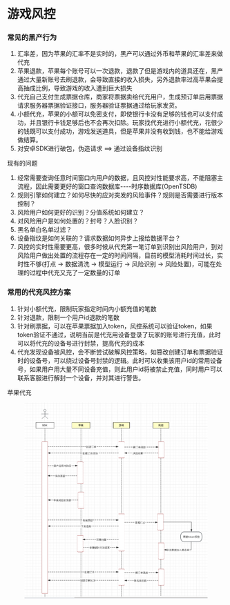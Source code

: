 # 游戏风控

### 常见的黑产行为

1. 汇率差，因为苹果的汇率不是实时的，黑产可以通过外币和苹果的汇率差来做代充
2. 苹果退款，苹果每个账号可以一次退款，退款了但是游戏内的道具还在，黑产通过大量新账号去刷退款，会导致直接的收入损失，另外退款率过高苹果会提高抽成比例，导致游戏的收入遭到巨大损失
3. 代充自己支付生成票据仓库，商家将票据卖给代充用户，生成预订单后用票据请求服务器票据验证接口，服务器验证票据通过给玩家发货。
4. 小额代充，苹果的小额可以免密支付，即使银行卡没有足够的钱也可以支付成功，并且银行卡钱足够后也不会再次扣除。玩家找代充进行小额代充，花很少的钱既可以支付成功，游戏发送道具，但是苹果并没有收到钱，也不能给游戏做结算。
5. 对安卓SDK进行破包，伪造请求  ==> 通过设备指纹识别

现有的问题

1. 经常需要查询任意时间窗口内用户的数据，且风控对性能要求高，不能阻塞主流程，因此需要更好的窗口查询数据库----时序数据库(OpenTSDB)
2. 规则引擎如何建立？如何尽快的应对突发的风险事件？规则是否需要进行版本控制？
3. 风险用户如何更好的识别？分值系统如何建立？
4. 对风险用户是如何处置的？封号？人脸识别？
5. 黑名单白名单过滤？
6. 设备指纹是如何关联的？请求数据如何异步上报给数据平台？
7. 风控的实时性需要更高，很多时候从代充第一笔订单到识别出风险用户，到对风险用户做出处置的流程存在一定的时间间隔，目前的模型消耗时间过长，实时性不够(打点 -> 数据清洗 -> 模型运行 -> 风险识别 -> 风险处置)，可能在处理的过程中代充又充了一定数量的订单



### 常用的代充风控方案

1. 针对小额代充，限制玩家指定时间内小额充值的笔数
2. 针对退款，限制一个用户id退款的笔数
3. 针对刷票据，可以在苹果票据加入token，风控系统可以验证token，如果token验证不通过，说明当前是代充用设备登录了玩家的账号进行充值，此时可以将代充的设备号进行封禁，提高代充的成本
4. 代充发现设备被风控，会不断尝试破解风控策略，如篡改创建订单和票据验证时的设备号，可以绕过设备号封禁的逻辑。此时可以收集该用户id的常用设备号，如果用户用大量不同设备充值，则此用户id将被禁止充值，同时用户可以联系客服进行解封一个设备，并对其进行警告。





苹果代充

<figure><img src="../../../.gitbook/assets/image (8).png" alt=""><figcaption></figcaption></figure>

